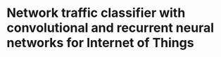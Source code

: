 # Network traffic classifier with convolutional and recurrent neural networks for Internet of Things 
